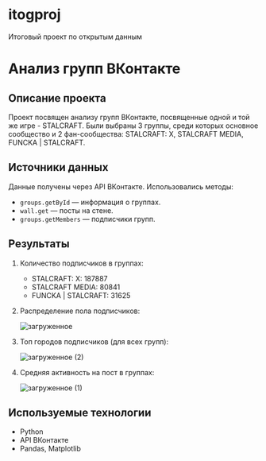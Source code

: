 # itogproj
Итоговый проект по открытым данным
# Анализ групп ВКонтакте

## Описание проекта
Проект посвящен анализу групп ВКонтакте, посвященные одной и той же игре - STALCRAFT. Были выбраны 3 группы, среди которых основное сообщество и 2 фан-сообщества: STALCRAFT: X, STALCRAFT MEDIA, FUNCKA | STALCRAFT. 

## Источники данных
Данные получены через API ВКонтакте. Использовались методы:
- `groups.getById` — информация о группах.
- `wall.get` — посты на стене.
- `groups.getMembers` — подписчики групп.

## Результаты
1. Количество подписчиков в группах:
   - STALCRAFT: X: 187887
   - STALCRAFT MEDIA: 80841
   - FUNCKA | STALCRAFT: 31625

2. Распределение пола подписчиков:

   ![загруженное](https://github.com/user-attachments/assets/20144dcf-d323-42d6-8547-8e009f40bdd7)

4. Топ городов подписчиков (для всех групп):
   
   ![загруженное (2)](https://github.com/user-attachments/assets/3e907a0e-471a-4845-ba70-b0e92e58c809)
    
4. Средняя активность на пост в группах:

   ![загруженное (1)](https://github.com/user-attachments/assets/6ad07e1c-eb26-4c69-b1b5-23130054cd14)
 
## Используемые технологии
- Python
- API ВКонтакте
- Pandas, Matplotlib
